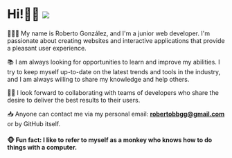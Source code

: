 # Hi!👋🏻 <a href="https://github.com/Rob-Gon"><img src="https://raw.githubusercontent.com/codenautas/multilang/master/img/lang-es.png"></img></a>

👨🏻‍💻 My name is Roberto González, and I'm a junior web developer. I'm passionate about creating websites and interactive applications that provide a pleasant user experience.

📚 I am always looking for opportunities to learn and improve my abilities. I try to keep myself up-to-date on the latest trends and tools in the industry, and I am always willing to share my knowledge and help others.

🤝🏼 I look forward to collaborating with teams of developers who share the desire to deliver the best results to their users.

📥 Anyone can contact me via my personal email: <a href="mailto:robertobbgg@gmail.com">**robertobbgg@gmail.com**</a> or by GitHub itself.

#### 🐵 Fun fact: I like to refer to myself as a monkey who knows how to do things with a computer.



